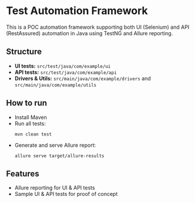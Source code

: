 # Test Automation Framework

This is a POC automation framework supporting both UI (Selenium) and API (RestAssured) automation in Java using TestNG and Allure reporting.

## Structure

- **UI tests:** `src/test/java/com/example/ui`
- **API tests:** `src/test/java/com/example/api`
- **Drivers & Utils:** `src/main/java/com/example/drivers` and `src/main/java/com/example/utils`

## How to run

- Install Maven
- Run all tests:
  ```
  mvn clean test
  ```
- Generate and serve Allure report:
  ```
  allure serve target/allure-results
  ```

## Features

- Allure reporting for UI & API tests
- Sample UI & API tests for proof of concept
